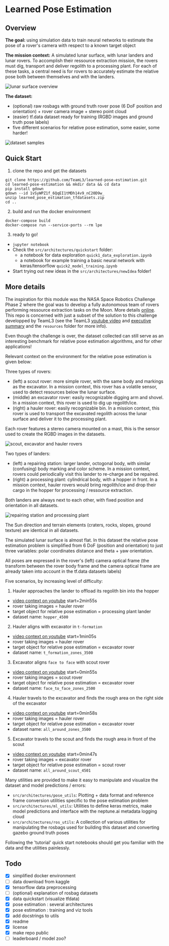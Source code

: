 # Learned Pose Estimation

## Overview
**The goal:** using simulation data to train neural networks to estimate the pose of a rover's camera with respect to a known target object

**The mission context:**
A simulated lunar surface, with lunar landers and lunar rovers. To accomplish their ressource extraction mission, the rovers must dig, transport and deliver regolith to a processing plant. For each of these tasks, a central need is for rovers to accurately estimate the relative pose both between themselves and with the landers.

![lunar surface overview](./misc/images/overview_low.png)

**The dataset:**
- (optional) raw rosbags with ground truth rover pose (6 DoF position and orientation) + rover camera image + stereo point cloud
- (easier) tf.data dataset ready for training (RGBD images and ground truth pose labels)
- five different scenarios for relative pose estimation, some easier, some harder!

![dataset samples](./misc/images/dataset.png)

## Quick Start
1. clone the repo and get the datasets
```
git clone https://github.com/TeamL3/learned-pose-estimation.git
cd learned-pose-estimation && mkdir data && cd data
pip install gdown
gdown --id 1vSyWPZ1f_6QqEI1tMDh14v9_nC20D9w_
unzip learned_pose_estimation_tfdatasets.zip
cd ..
```
2. build and run the docker environment
```
docker-compose build
docker-compose run --service-ports --rm lpe
```
3. ready to go!
- `jupyter notebook`
- Check the `src/architectures/quickstart` folder:
  - a notebook for data exploration `quick1_data_exploration.ipynb`
  - a notebook for example training a basic neural network with keras/tensorflow `quick2_model_training.ipynb`
- Start trying out new ideas in the `src/architectures/newIdea` folder!


## More details
The inspiration for this module was the NASA Space Robotics Challenge Phase 2 where the goal was to develop a fully autonomous team of rovers performing ressource extraction tasks on the Moon. More details [online](https://spacecenter.org/space-robotics-challenge/space-robotics-challenge-phase-2/). This repo is concerned with just a subset of the solution to this challenge developped by TeamL3 (see the TeamL3 [youtube video](https://www.youtube.com/watch?v=1304IvB1OkA) and [executive summary](https://github.com/TeamL3/learned-pose-estimation/blob/main/resources/Team%20L3%20-%20ExecutiveSummary.pdf) and the `resources` folder for more info).

Even though the challenge is over, the dataset collected can still serve as an interesting benchmark for relative pose estimation algorithms, and for other applications!

Relevant context on the environment for the relative pose estimation is given below:

Three types of rovers:
- (left) a scout rover: more simple rover, with the same body and markings as the excavator. In a mission context, this rover has a volatile sensor, used to detect resources below the lunar surface.
- (middle) an excavator rover: easily recognizable digging arm and shovel. In a mission context, this rover is used to dig up regolith/ice.
- (right) a hauler rover: easily recognizable bin. In a mission context, this rover is used to transport the excavated regolith across the lunar surface and deliver it to the processing plant.

Each rover features a stereo camera mounted on a mast, this is the sensor used to create the RGBD images in the datasets.

![scout, excavator and hauler rovers](./misc/images/rovers_low.png)

Two types of landers:
- (left) a repairing station: larger lander, octogonal body, with similar (confusing) body marking and color scheme. In a mission context, rovers could periodically visit this lander to re-charge and be repaired.
- (right) a processing plant: cylindrical body, with a hopper in front. In a mission context, hauler rovers would bring regolith/ice and drop their cargo in the hopper for processing / ressource extraction.

Both landers are always next to each other, with fixed position and orientation in all datasets.

![repairing station and processing plant](./misc/images/landers.png)

The Sun direction and terrain elements (craters, rocks, slopes, ground texture) are identical in all datasets.

The simulated lunar surface is almost flat. In this dataset the relative pose estimation problem is simplified from 6 DoF (position and orientation) to just three variables: polar coordinates distance and theta + yaw orientation.

All poses are expressed in the rover's (left) camera optical frame (the transform between the rover body frame and the camera optical frame are already taken into account in the tf.data datasets labels)


Five scenarios, by increasing level of difficulty:
1. Hauler approaches the lander to offload its regolith bin into the hopper
- [video context on youtube](https://youtu.be/1304IvB1OkA?t=175) start=2min55s
- rover taking images = hauler rover
- target object for relative pose estimation = processing plant lander
- dataset name: `hopper_4500`

2. Hauler aligns with excavator in `t-formation`
- [video context on youtube](https://youtu.be/1304IvB1OkA?t=65) start=1min05s
- rover taking images = hauler rover
- target object for relative pose estimation = excavator rover
- dataset name: `t_formation_zones_3500`

3. Excavator aligns `face to face` with scout rover
- [video context on youtube](https://youtu.be/1304IvB1OkA?t=50) start=0min55s
- rover taking images = scout rover
- target object for relative pose estimation = excavator rover
- dataset name: `face_to_face_zones_2500`

4. Hauler travels to the excavator and finds the rough area on the right side of the excavator
- [video context on youtube](https://youtu.be/1304IvB1OkA?t=58) start=0min58s
- rover taking images = hauler rover
- target object for relative pose estimation = excavator rover
- dataset name: `all_around_zones_3500`

5. Excavator travels to the scout and finds the rough area in front of the scout
- [video context on youtube](https://youtu.be/1304IvB1OkA?t=47) start=0min47s
- rover taking images = excavator rover
- target object for relative pose estimation = scout rover
- dataset name: `all_around_scout_4501`


Many utilities are provided to make it easy to manipulate and visualize the dataset and model predictions / errors:
- `src/architectures/pose_utils`: Plotting + data format and reference frame conversion utilities specific to the pose estimation problem
- `src/architectures/ml_utils`: Utilities to define keras metrics, make model predictions and interface with the neptune.ai metadata logging cloud
- `src/architectures/ros_utils`: A collection of various utilities for manipulating the rosbags used for building this dataset and converting gazebo ground truth poses

Following the 'tutorial' quick start notebooks should get you familiar with the data and the utilities painlessly.


## Todo
- [x] simplified docker environment
- [ ] data download from kaggle
- [x] tensorflow data preprocessing
- [ ] (optional) explanation of rosbag datasets
- [x] data quickstart (visualize tfdata)
- [x] pose estimation : several architectures
- [x] pose estimation : training and viz tools
- [x] add docstrings to utils
- [x] readme
- [x] license
- [x] make repo public
- [ ] leaderboard / model zoo?

